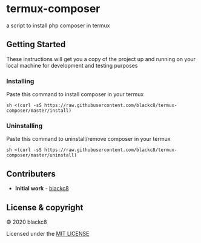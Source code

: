 # termux-composer
a script to install php composer in termux

## Getting Started
These instructions will get you a copy of the project up and running on your local machine for development and testing purposes

### Installing
Paste this command to install composer in your termux
```
sh <(curl -sS https://raw.githubusercontent.com/blackc8/termux-composer/master/install)
```

### Uninstalling
Paste this command to uninstall/remove composer in your termux
```
sh <(curl -sS https://raw.githubusercontent.com/blackc8/termux-composer/master/uninstall)
```

## Contributers
*  **Initial work** - [blackc8](https://github.com/blackc8)
 
##  License & copyright
© 2020 blackc8

Licensed under the [MIT LICENSE](LICENSE)
